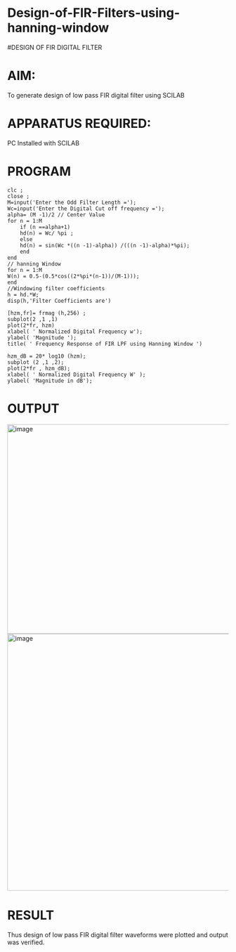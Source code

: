 # Design-of-FIR-Filters-using-hanning-window

#DESIGN OF FIR DIGITAL FILTER 

# AIM: 
          
  To generate design of low pass FIR digital filter using SCILAB 

# APPARATUS REQUIRED: 

  PC Installed with SCILAB 

# PROGRAM 
~~~
clc ;
close ;
M=input('Enter the Odd Filter Length =');
Wc=input('Enter the Digital Cut off frequency =');
alpha= (M -1)/2 // Center Value
for n = 1:M
    if (n ==alpha+1)
    hd(n) = Wc/ %pi ;
    else
    hd(n) = sin(Wc *((n -1)-alpha)) /(((n -1)-alpha)*%pi);
    end
end
// hanning Window
for n = 1:M
W(n) = 0.5-(0.5*cos((2*%pi*(n-1))/(M-1)));
end
//Windowing filter coefficients
h = hd.*W;
disp(h,'Filter Coefficients are')

[hzm,fr]= frmag (h,256) ;
subplot(2 ,1 ,1)
plot(2*fr, hzm)
xlabel( ' Normalized Digital Frequency w');
ylabel( 'Magnitude ');
title( ' Frequency Response of FIR LPF using Hanning Window ')

hzm_dB = 20* log10 (hzm);
subplot (2 ,1 ,2);
plot(2*fr , hzm_dB);
xlabel( ' Normalized Digital Frequency W' );
ylabel( 'Magnitude in dB');

~~~

# OUTPUT

<img width="592" height="477" alt="image" src="https://github.com/user-attachments/assets/5e11a4b3-99cb-4c6f-887d-bdaeefd6abea" />

<img width="1064" height="585" alt="image" src="https://github.com/user-attachments/assets/b1615723-df94-44e1-83e1-cbdc015a5e57" />



# RESULT
Thus design of low pass FIR digital filter waveforms were plotted and output was verified.
